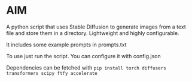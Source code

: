 # AIM

A python script that uses Stable Diffusion to generate images from a text file and store them in a directory. Lightweight and highly configurable.

It includes some example prompts in prompts.txt

To use just run the script. You can configure it with config.json

Dependencies can be fetched with
``pip install torch diffusers transformers scipy ftfy accelerate``
